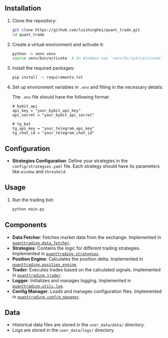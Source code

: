 ## Installation

1. Clone the repository:
    ```sh
    git clone https://github.com/luishinghei/quant_trade.git
    cd quant_trade
    ```

2. Create a virtual environment and activate it:
    ```sh
    python -m venv venv
    source venv/bin/activate  # On Windows use `venv\Scripts\activate`
    ```

3. Install the required packages:
    ```sh
    pip install -r requirements.txt
    ```

4. Set up environment variables in `.env` and filling in the necessary details:

   The `.env` file should have the following format:
    ```plaintext
    # bybit_api
    api_key = "your_bybit_api_key"
    api_secret = "your_bybit_api_secret"

    # tg_bot
    tg_api_key = "your_telegram_api_key"
    tg_chat_id = "your_telegram_chat_id"
    ```

## Configuration

- **Strategies Configuration**: Define your strategies in the `config/strategies.yaml` file. Each strategy should have its parameters like `window` and `threshold`.

## Usage

1. Run the trading bot:
    ```sh
    python main.py
    ```

## Components

- **Data Fetcher**: Fetches market data from the exchange. Implemented in [`quanttrading.data_fetcher`](quanttrading/data_fetcher.py).
- **Strategies**: Contains the logic for different trading strategies. Implemented in [`quanttrading.strategies`](quanttrading/strategies.py).
- **Position Engine**: Calculates the position delta. Implemented in [`quanttrading.position_engine`](quanttrading/position_engine.py).
- **Trader**: Executes trades based on the calculated signals. Implemented in [`quanttrading.trader`](quanttrading/trader.py).
- **Logger**: Initializes and manages logging. Implemented in [`quanttrading.utils.log`](quanttrading/utils/log.py).
- **Config Manager**: Loads and manages configuration files. Implemented in [`quanttrading.config_manager`](quanttrading/config_manager.py).

## Data

- Historical data files are stored in the `user_data/data/` directory.
- Logs are stored in the `user_data/logs/` directory.
